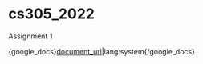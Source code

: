 # cs305_2022

Assignment 1

{google_docs}[document_url](https://docs.google.com/document/d/e/2PACX-1vQuIuQyhvxr6xckc7JAlGPqSHuYUKE-nZ5ZphA6T8_kim1c5gOoWyjohBMipXRlTuPta2XAdD9E7hAL/pub)|lang:system{/google_docs}